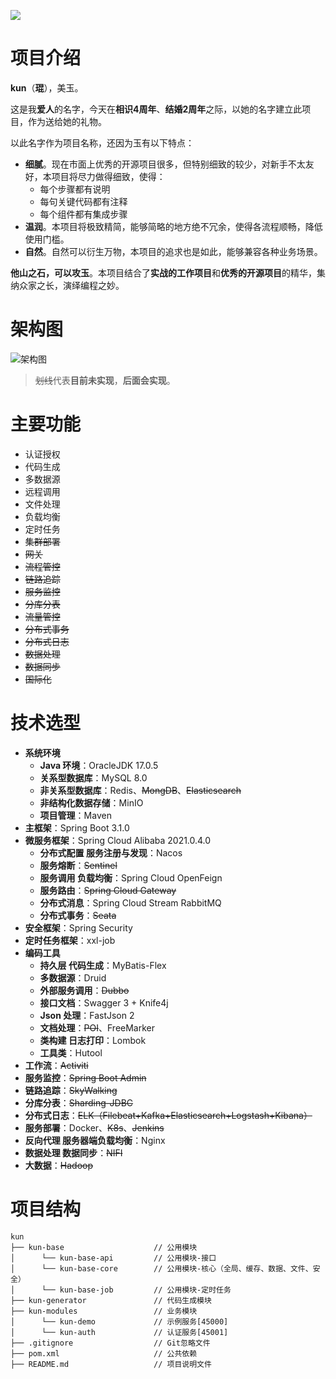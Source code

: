![](https://oscimg.oschina.net/oscnet/up-0491a51f2c7ed4562ffdd89aebec2e879df.jpg)

# 项目介绍

**kun**（**琨**），美玉。

这是我**爱人**的名字，今天在**相识4周年**、**结婚2周年**之际，以她的名字建立此项目，作为送给她的礼物。

以此名字作为项目名称，还因为玉有以下特点：

- **细腻**。现在市面上优秀的开源项目很多，但特别细致的较少，对新手不太友好，本项目将尽力做得细致，使得：
  - 每个步骤都有说明
  - 每句关键代码都有注释
  - 每个组件都有集成步骤
- **温润**。本项目将极致精简，能够简略的地方绝不冗余，使得各流程顺畅，降低使用门槛。
- **自然**。自然可以衍生万物，本项目的追求也是如此，能够兼容各种业务场景。

**他山之石，可以攻玉**。本项目结合了**实战的工作项目**和**优秀的开源项目**的精华，集纳众家之长，演绎编程之妙。

# 架构图

![架构图](https://oscimg.oschina.net/oscnet/up-282e784a3eeefcb58913290a6080d60f.png)

> ~~划线~~代表**目前未实现**，**后面会实现**。

# 主要功能

- 认证授权
- 代码生成
- 多数据源
- 远程调用
- 文件处理
- 负载均衡
- 定时任务
- ~~集群部署~~
- ~~网关~~
- ~~流程管控~~
- ~~链路追踪~~
- ~~服务监控~~
- ~~分库分表~~
- ~~流量管控~~
- ~~分布式事务~~
- ~~分布式日志~~
- ~~数据处理~~
- ~~数据同步~~
- ~~国际化~~

# 技术选型

- **系统环境**
  - **Java 环境**：OracleJDK 17.0.5
  - **关系型数据库**：MySQL 8.0
  - **非关系型数据库**：Redis、~~MongDB~~、~~Elasticsearch~~
  - **非结构化数据存储**：MinIO
  - **项目管理**：Maven
- **主框架**：Spring Boot 3.1.0
- **微服务框架**：Spring Cloud Alibaba 2021.0.4.0
  - **分布式配置 服务注册与发现**：Nacos
  - **服务熔断**：~~Sentinel~~
  - **服务调用 负载均衡**：Spring Cloud OpenFeign
  - **服务路由**：~~Spring Cloud Gateway~~
  - **分布式消息**：Spring Cloud Stream RabbitMQ
  - **分布式事务**：~~Seata~~
- **安全框架**：Spring Security
- **定时任务框架**：xxl-job
- **编码工具**
  - **持久层 代码生成**：MyBatis-Flex
  - **多数据源**：Druid
  - **外部服务调用**：~~Dubbo~~
  - **接口文档**：Swagger 3 + Knife4j
  - **Json 处理**：FastJson 2
  - **文档处理**：~~POI~~、FreeMarker
  - **类构建 日志打印**：Lombok
  - **工具类**：Hutool
- **工作流**：~~Activiti~~
- **服务监控**：~~Spring Boot Admin~~
- **链路追踪**：~~SkyWalking~~
- **分库分表**：~~Sharding-JDBC~~
- **分布式日志**：~~ELK（Filebeat+Kafka+Elasticsearch+Logstash+Kibana）~~
- **服务部署**：Docker、~~K8s~~、~~Jenkins~~
- **反向代理 服务器端负载均衡**：Nginx
- **数据处理 数据同步**：~~NIFI~~
- **大数据**：~~Hadoop~~

# 项目结构

```
kun
├── kun-base                    // 公用模块
│      └── kun-base-api         // 公用模块-接口
│      └── kun-base-core        // 公用模块-核心（全局、缓存、数据、文件、安全）
│      └── kun-base-job         // 公用模块-定时任务
├── kun-generator               // 代码生成模块
├── kun-modules                 // 业务模块
│      └── kun-demo             // 示例服务[45000]
│      └── kun-auth             // 认证服务[45001]
├── .gitignore                  // Git忽略文件
├── pom.xml                     // 公共依赖
├── README.md                   // 项目说明文件
```